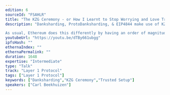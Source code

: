 ```yaml
---
edition: 6
sourceId: "FSAHLR"
title: "The KZG Ceremony - or How I Learnt to Stop Worrying and Love Trusted Setups"
description: "Danksharding, ProtoDanksharding, & EIP4844 make use of KZG commitments which require a trusted setup.

As usual, Ethereum does this differently by having an order of magnitude more participants than previous trusted setups. I will be running through why the trusted setup is needed, how it works, and why you should trust it."
youtubeUrl: "https://youtu.be/dTBy661ubgg"
ipfsHash: ""
ethernaIndex: ""
ethernaPermalink: ""
duration: 1648
expertise: "Intermediate"
type: "Talk"
track: "Layer 1 Protocol"
tags: ["Layer 1 Protocol"]
keywords: ["Danksharding","KZG Ceremony","Trusted Setup"]
speakers: ["Carl Beekhuizen"]
---
```

